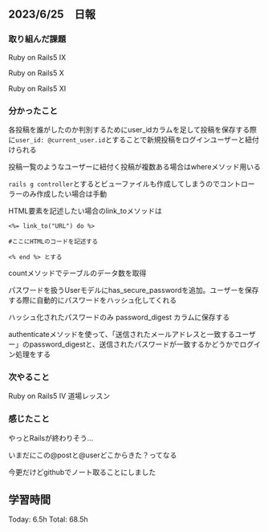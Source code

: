 ## 2023/6/25　日報

### 取り組んだ課題
Ruby on Rails5 IX
   
Ruby on Rails5 X

Ruby on Rails5 XI
   
### 分かったこと
各投稿を誰がしたのか判別するためにuser_idカラムを足して投稿を保存する際に```user_id: @current_user.id```とすることで新規投稿をログインユーザーと紐付けられる

投稿一覧のようなユーザーに紐付く投稿が複数ある場合はwhereメソッド用いる

```rails g controller```とするとビューファイルも作成してしまうのでコントローラーのみ作成したい場合は手動

HTML要素を記述したい場合のlink_toメソッドは
```
<%= link_to("URL") do %>

#ここにHTMLのコードを記述する

<% end %> とする
```
countメソッドでテーブルのデータ数を取得

パスワードを扱うUserモデルにhas_secure_passwordを追加。ユーザーを保存する際に自動的にパスワードをハッシュ化してくれる

ハッシュ化されたパスワードのみ password_digest カラムに保存する

authenticateメソッドを使って、「送信されたメールアドレスと一致するユーザー」のpassword_digestと、送信されたパスワードが一致するかどうかでログイン処理をする
   
### 次やること
Ruby on Rails5 IV 道場レッスン
   
### 感じたこと
やっとRailsが終わりそう...

いまだにこの@postと@userどこからきた？ってなる

今更だけどgithubでノート取ることにしました

## 学習時間

  Today: 6.5h  Total: 68.5h
